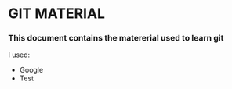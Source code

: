 # GIT MATERIAL

### This document contains the matererial used to learn git

I used:

- Google
- Test
